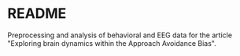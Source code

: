 #  README
Preprocessing and analysis of behavioral and EEG data for the article "Exploring brain dynamics within the Approach Avoidance Bias".
